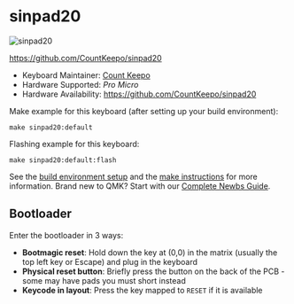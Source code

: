# sinpad20

![sinpad20](https://i.imgur.com/RZzWVGe.png)

https://github.com/CountKeepo/sinpad20

* Keyboard Maintainer: [Count Keepo](https://github.com/CountKeepo)
* Hardware Supported: *Pro Micro*
* Hardware Availability: https://github.com/CountKeepo/sinpad20

Make example for this keyboard (after setting up your build environment):

    make sinpad20:default

Flashing example for this keyboard:

    make sinpad20:default:flash

See the [build environment setup](https://docs.qmk.fm/#/getting_started_build_tools) and the [make instructions](https://docs.qmk.fm/#/getting_started_make_guide) for more information. Brand new to QMK? Start with our [Complete Newbs Guide](https://docs.qmk.fm/#/newbs).

## Bootloader

Enter the bootloader in 3 ways:

* **Bootmagic reset**: Hold down the key at (0,0) in the matrix (usually the top left key or Escape) and plug in the keyboard
* **Physical reset button**: Briefly press the button on the back of the PCB - some may have pads you must short instead
* **Keycode in layout**: Press the key mapped to `RESET` if it is available
